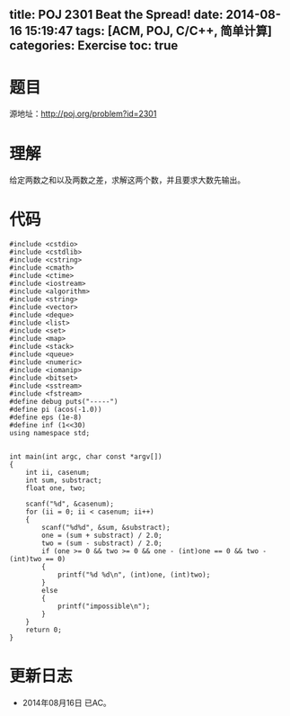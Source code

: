 title: POJ 2301 Beat the Spread!
date: 2014-08-16 15:19:47
tags: [ACM, POJ, C/C++, 简单计算]
categories: Exercise
toc: true
---
# 题目
源地址：http://poj.org/problem?id=2301

# 理解
给定两数之和以及两数之差，求解这两个数，并且要求大数先输出。

<!-- more -->

# 代码
```
#include <cstdio>
#include <cstdlib>
#include <cstring>
#include <cmath>
#include <ctime>
#include <iostream>
#include <algorithm>
#include <string>
#include <vector>
#include <deque>
#include <list>
#include <set>
#include <map>
#include <stack>
#include <queue>
#include <numeric>
#include <iomanip>
#include <bitset>
#include <sstream>
#include <fstream>
#define debug puts("-----")
#define pi (acos(-1.0))
#define eps (1e-8)
#define inf (1<<30)
using namespace std;


int main(int argc, char const *argv[])
{
    int ii, casenum;
    int sum, substract;
    float one, two;

    scanf("%d", &casenum);
    for (ii = 0; ii < casenum; ii++)
    {
        scanf("%d%d", &sum, &substract);
        one = (sum + substract) / 2.0;
        two = (sum - substract) / 2.0;
        if (one >= 0 && two >= 0 && one - (int)one == 0 && two - (int)two == 0)
        {
            printf("%d %d\n", (int)one, (int)two);
        }
        else
        {
            printf("impossible\n");
        }
    }
    return 0;
}
```

# 更新日志
- 2014年08月16日 已AC。